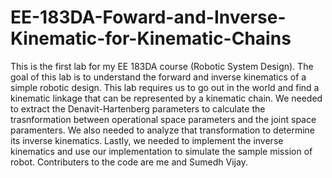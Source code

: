 # EE-183DA-Foward-and-Inverse-Kinematic-for-Kinematic-Chains

This is the first lab for my EE 183DA course (Robotic System Design). 
The goal of this lab is to understand the forward and inverse kinematics
of a simple robotic design. This lab requires us to go out in the world
and find a kinematic linkage that can be represented by a kinematic chain.
We needed to extract the Denavit-Hartenberg parameters to calculate the
trasnformation between operational space parameters and the joint space 
paramenters. We also needed to analyze that transformation to determine
its inverse kinematics. Lastly, we needed to implement the inverse
kinematics and use our implementation to simulate the sample mission of
robot. Contributers to the code are me and Sumedh Vijay.

